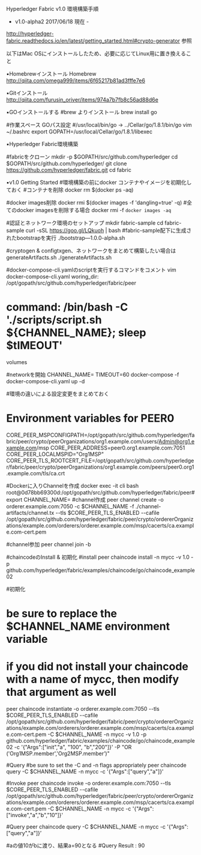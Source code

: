 
Hyperledger Fabric v1.0 環境構築手順

- v1.0-alpha2 2017/06/18 現在 -

http://hyperledger-fabric.readthedocs.io/en/latest/getting_started.html#crypto-generator 参照

以下はMac OSにインストールしたため、必要に応じてLinux用に置き換えること


▪️Homebrewインストール
Homebrew
http://qiita.com/omega999/items/6f65217b81ad3fffe7e6


▪️Gitインストール
http://qiita.com/furusin_oriver/items/974a7b7fb8c56ad88d6e


▪️GOインストールする
#brew よりインストール
brew install go

#作業スペース GOパス設定
#/usr/local/bin/go -> ../Cellar/go/1.8.1/bin/go
vim ~/.bashrc
export GOPATH=/usr/local/Cellar/go/1.8.1/libexec


▪️Hyperledger Fabric環境構築

#fabricをクローン
mkdir -p $GOPATH/src/github.com/hyperledger
cd $GOPATH/src/github.com/hyperledger/
git clone https://github.com/hyperledger/fabric.git
cd fabric


▪️v1.0 Getting Started
#環境構築の前にdocker コンテナやイメージを初期化しておく
#コンテナを削除
docker rm $(docker ps -aq)

#docker images削除
docker rmi $(docker images -f 'dangling=true' -q)
#全てのdocker imagesを削除する場合
docker rmi -f `docker images -aq`


#認証とネットワーク環境のセットアップ
mkdir fabric-sample
cd fabric-sample
curl -sSL https://goo.gl/LQkuoh | bash
#fabric-sample配下に生成されたbootstrapを実行
./bootstrap—1.0.0-alpha.sh

#cryptogen & configtxgen、ネットワークをまとめて構築したい場合は generateArtifacts.sh
./generateArtifacts.sh <channel ID>

#docker-compose-cli.yamlのscriptを実行するコマンドをコメント
vim docker-compose-cli.yaml
woring_dir: /opt/gopath/src/github.com/hyperledger/fabric/peer
# command: /bin/bash -C './scripts/script.sh ${CHANNEL_NAME}; sleep $tIMEOUT'
volumes

#networkを開始
CHANNEL_NAME=<channel ID> TIMEOUT=60 docker-compose -f docker-compose-cli.yaml up -d

#環境の違いによる設定変更をまとめておく
# Environment variables for PEER0
CORE_PEER_MSPCONFIGPATH=/opt/gopath/src/github.com/hyperledger/fabric/peer/crypto/peerOrganizations/org1.example.com/users/Admin@org1.example.com/msp
CORE_PEER_ADDRESS=peer0.org1.example.com:7051
CORE_PEER_LOCALMSPID="Org1MSP"
CORE_PEER_TLS_ROOTCERT_FILE=/opt/gopath/src/github.com/hyperledger/fabric/peer/crypto/peerOrganizations/org1.example.com/peers/peer0.org1.example.com/tls/ca.crt

#Dockerに入りChannelを作成
docker exec -it cli bash
root@0d78bb69300d:/opt/gopath/src/github.com/hyperledger/fabric/peer#
export CHANNEL_NAME=<channel ID>
#channel作成
peer channel create -o orderer.example.com:7050 -c $CHANNEL_NAME -f ./channel-artifacts/channel.tx --tls $CORE_PEER_TLS_ENABLED --cafile /opt/gopath/src/github.com/hyperledger/fabric/peer/crypto/ordererOrganizations/example.com/orderers/orderer.example.com/msp/cacerts/ca.example.com-cert.pem

#channel参加
peer channel join -b <channel ID>

#chaincodeのInstall & 初期化
#install
peer chaincode install -n mycc -v 1.0 -p github.com/hyperledger/fabric/examples/chaincode/go/chaincode_example02

#初期化
# be sure to replace the $CHANNEL_NAME environment variable
# if you did not install your chaincode with a name of mycc, then modify that argument as well
peer chaincode instantiate -o orderer.example.com:7050 --tls $CORE_PEER_TLS_ENABLED --cafile /opt/gopath/src/github.com/hyperledger/fabric/peer/crypto/ordererOrganizations/example.com/orderers/orderer.example.com/msp/cacerts/ca.example.com-cert.pem -C $CHANNEL_NAME -n mycc -v 1.0 -p github.com/hyperledger/fabric/examples/chaincode/go/chaincode_example02 -c '{"Args":["init","a", "100", "b","200"]}' -P "OR ('Org1MSP.member','Org2MSP.member’)"

#Query
#be sure to set the -C and -n flags appropriately
peer chaincode query -C $CHANNEL_NAME -n mycc -c '{"Args":["query","a"]}'

#Invoke
peer chaincode invoke -o orderer.example.com:7050 --tls $CORE_PEER_TLS_ENABLED --cafile /opt/gopath/src/github.com/hyperledger/fabric/peer/crypto/ordererOrganizations/example.com/orderers/orderer.example.com/msp/cacerts/ca.example.com-cert.pem -C $CHANNEL_NAME -n mycc -c '{"Args":["invoke","a","b","10"]}'

#Query
peer chaincode query -C $CHANNEL_NAME -n mycc -c '{"Args":["query","a"]}’

#aの値10がbに渡り、結果a=90となる
#Query Result : 90




